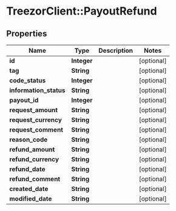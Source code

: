 # TreezorClient::PayoutRefund

## Properties
Name | Type | Description | Notes
------------ | ------------- | ------------- | -------------
**id** | **Integer** |  | [optional] 
**tag** | **String** |  | [optional] 
**code_status** | **Integer** |  | [optional] 
**information_status** | **String** |  | [optional] 
**payout_id** | **Integer** |  | [optional] 
**request_amount** | **String** |  | [optional] 
**request_currency** | **String** |  | [optional] 
**request_comment** | **String** |  | [optional] 
**reason_code** | **String** |  | [optional] 
**refund_amount** | **String** |  | [optional] 
**refund_currency** | **String** |  | [optional] 
**refund_date** | **String** |  | [optional] 
**refund_comment** | **String** |  | [optional] 
**created_date** | **String** |  | [optional] 
**modified_date** | **String** |  | [optional] 


